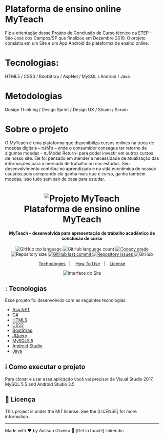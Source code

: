 # Plataforma de ensino online MyTeach

Fiz a orientação desse Projeto de Conclusão de Curso técnico da ETEP - São José dos Campos/SP que finalizou em
Dezembro 2019. O projeto consistiu em um Site e um App Android da plataforma de ensino online.

# Tecnologias:
HTML5 / CSS3 / BootStrap / AspNet / MySQL / Android / Java

# Metodologias
Design Thinking / Design Sprint / Design UX / Steam / Scrum

# Sobre o projeto
O MyTeach é uma plataforma que disponibiliza cursos onlines na troca de
moedas digitais – πJM’s – onde o consumidor consegue ter retorno de algumas
moedas - πJModel Return- para poder investir em outros cursos de nosso site. Ele
foi pensado em atender a necessidade de atualização das informações para o
mercado de trabalho ou nos estudos. Seu desenvolvimento contribui no aprendizado
e na vida econômica de nossos usuários pois comprando ele ganha mais que o
curso, ganha também moedas, isso tudo sem sair de casa para estudar.


<h1 align="center">
    <img alt="Projeto MyTeach" src="caminho completo do logo" />
    <br>
    Plataforma de ensino online MyTeach
</h1>

<h4 align="center">
  MyTeach - desenvolvida para apresentação de trabalho acadêmico de conclusão de curso
</h4>
<p align="center">
  <img alt="GitHub top language" src="rocketshoes-react-native.svg">

  <img alt="GitHub language count" src="rocketshoes-react-native.svg">

  <a href="">
    <img alt="Codacy grade" src="https://img.shields.io/codacy/grade/e4cc1482460841bdaa99c2e75e01f0bc.svg">
  </a>

  <img alt="Repository size" src="rocketshoes-react-native.svg">
  <a href="">
    <img alt="GitHub last commit" src="rocketshoes-react-native.svg">
  </a>

  <a href="rocketshoes-react-native/issues">
    <img alt="Repository issues" src="rocketshoes-react-native.svg">
  </a>

  <img alt="GitHub" src="rocketshoes-react-native.svg">
</p>

<p align="center">
  <a href="#rocket-technologies">Technologies</a>&nbsp;&nbsp;&nbsp;|&nbsp;&nbsp;&nbsp;
  <a href="#information_source-how-to-use">How To Use</a>&nbsp;&nbsp;&nbsp;|&nbsp;&nbsp;&nbsp;
  <a href="#memo-license">License</a>
</p>


<p align="center">
  <img alt="Interface do Site" src="">
</p>

## : Tecnologias

Esse projeto foi desenvolvido com  as seguintes tecnologias:

-  [Asp.NET](https://reactjs.org/)
-  [C#](https://reactjs.org/)
-  [HTML5](https://reactjs.org/)
-  [CSS3](https://reactjs.org/)
-  [BootStrap](https://reactjs.org/)
-  [JQuery](https://reactjs.org/)
-  [MySQL5.5](https://reactjs.org/)
-  [Android Studio](https://reactjs.org/)
-  [Java](https://reactjs.org/)

## :information_source: Como executar o projeto

Para clonar e usar essa aplicação você vai precisar de Visual Studio 2017, MySQL 5.5 and Android Studio 3.5

## :memo: Licença
This project is under the MIT license. See the [LICENSE] for more information.

---

Made with ♥ by Adilson Oliveira :wave: [Get in touch!] linkendin

[VisualStudio2017]: https://visualstudio2017.com
